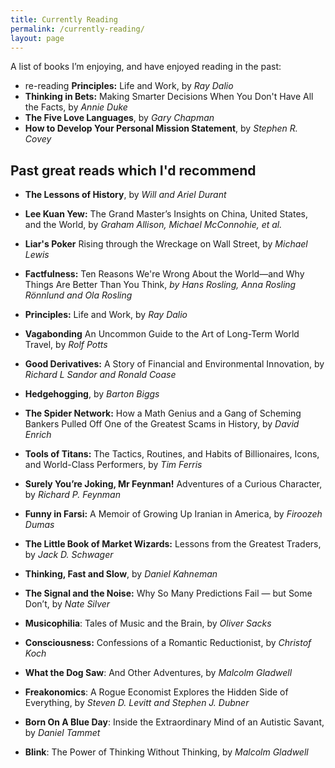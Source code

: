 ```yaml
---
title: Currently Reading
permalink: /currently-reading/
layout: page
---
```

A list of books I’m enjoying, and have enjoyed reading in the past:

  * re-reading **Principles:** Life and Work, by *Ray Dalio*
  * **Thinking in Bets:** Making Smarter Decisions When You Don't Have All the Facts, by *Annie Duke*
  * **The Five Love Languages**, by *Gary Chapman*
  * **How to Develop Your Personal Mission Statement**, by *Stephen R. Covey*

## Past great reads which I'd recommend

  * **The Lessons of History**, by *Will and Ariel Durant*

  * **Lee Kuan Yew:** The Grand Master’s Insights on China, United States, and the World, by *Graham Allison, Michael McConnohie, et al.* 

  * **Liar's Poker** Rising through the Wreckage on Wall Street, by *Michael Lewis*

  * **Factfulness:** Ten Reasons We're Wrong About the World―and Why Things Are Better Than You Think, *by Hans Rosling, Anna Rosling Rönnlund and Ola Rosling*

  * **Principles:** Life and Work, by *Ray Dalio*

  * **Vagabonding** An Uncommon Guide to the Art of Long-Term World Travel, by *Rolf Potts* 

  * **Good Derivatives:**  A Story of Financial and Environmental Innovation, by *Richard L Sandor and Ronald Coase*

  * **Hedgehogging**, by *Barton Biggs* 

  * **The Spider Network:** How a Math Genius and a Gang of Scheming Bankers Pulled Off One of the Greatest Scams in History, by *David Enrich*

  * **Tools of Titans:** The Tactics, Routines, and Habits of Billionaires, Icons, and World-Class Performers, by *Tim Ferris*

  * **Surely You’re Joking, Mr Feynman!** Adventures of a Curious Character, by *Richard P. Feynman* 

  * **Funny in Farsi:** A Memoir of Growing Up Iranian in America, by *Firoozeh Dumas*

  * **The Little Book of Market Wizards:** Lessons from the Greatest Traders, by *Jack D. Schwager*

  * **Thinking, Fast and Slow**, by *Daniel Kahneman*

  * **The Signal and the Noise:** Why So Many Predictions Fail — but Some Don’t,  by *Nate Silver*

  * **Musicophilia**: Tales of Music and the Brain, by *Oliver Sacks*

  * **Consciousness:** Confessions of a Romantic Reductionist,  by *Christof Koch*

  * **What the Dog Saw**: And Other Adventures, by *Malcolm Gladwell*

  * **Freakonomics**: A Rogue Economist Explores the Hidden Side of Everything, by *Steven D. Levitt and Stephen J. Dubner*

  * **Born On A Blue Day**: Inside the Extraordinary Mind of an Autistic Savant,  by *Daniel Tammet*

  * **Blink**: The Power of Thinking Without Thinking, by *Malcolm Gladwell*